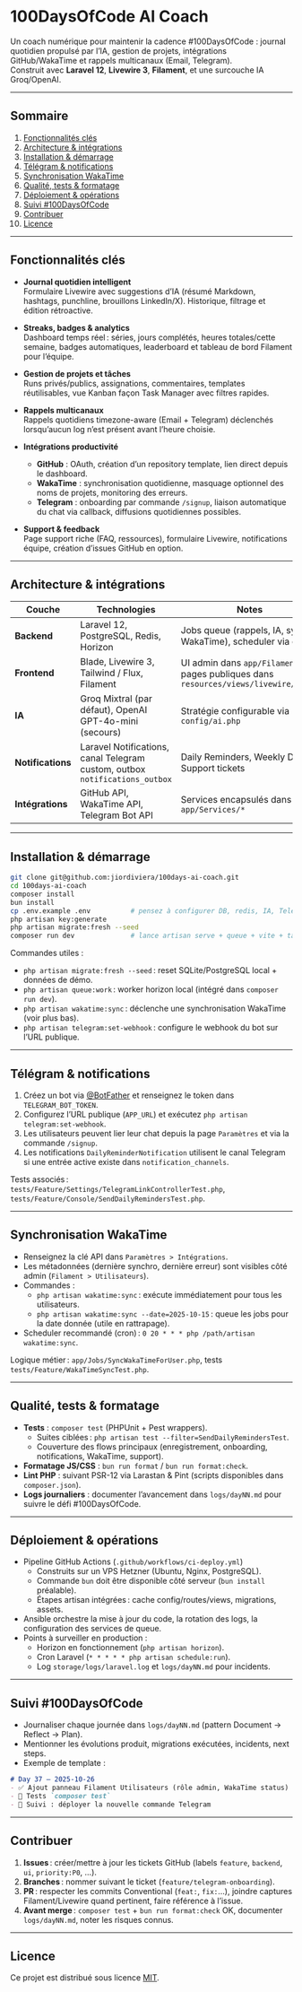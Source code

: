 # 100DaysOfCode AI Coach

Un coach numérique pour maintenir la cadence #100DaysOfCode : journal quotidien propulsé par l’IA, gestion de projets, intégrations GitHub/WakaTime et rappels multicanaux (Email, Telegram).  
Construit avec **Laravel 12**, **Livewire 3**, **Filament**, et une surcouche IA Groq/OpenAI.

---

## Sommaire

1. [Fonctionnalités clés](#fonctionnalités-clés)  
2. [Architecture & intégrations](#architecture--intégrations)  
3. [Installation & démarrage](#installation--démarrage)  
4. [Télégram & notifications](#télégram--notifications)  
5. [Synchronisation WakaTime](#synchronisation-wakatime)  
6. [Qualité, tests & formatage](#qualité-tests--formatage)  
7. [Déploiement & opérations](#déploiement--opérations)  
8. [Suivi #100DaysOfCode](#suivi-100daysofcode)  
9. [Contribuer](#contribuer)  
10. [Licence](#licence)

---

## Fonctionnalités clés

- **Journal quotidien intelligent**  
  Formulaire Livewire avec suggestions d’IA (résumé Markdown, hashtags, punchline, brouillons LinkedIn/X). Historique, filtrage et édition rétroactive.

- **Streaks, badges & analytics**  
  Dashboard temps réel : séries, jours complétés, heures totales/cette semaine, badges automatiques, leaderboard et tableau de bord Filament pour l’équipe.

- **Gestion de projets et tâches**  
  Runs privés/publics, assignations, commentaires, templates réutilisables, vue Kanban façon Task Manager avec filtres rapides.

- **Rappels multicanaux**  
  Rappels quotidiens timezone-aware (Email + Telegram) déclenchés lorsqu’aucun log n’est présent avant l’heure choisie.

- **Intégrations productivité**  
  - **GitHub** : OAuth, création d’un repository template, lien direct depuis le dashboard.  
  - **WakaTime** : synchronisation quotidienne, masquage optionnel des noms de projets, monitoring des erreurs.  
  - **Telegram** : onboarding par commande `/signup`, liaison automatique du chat via callback, diffusions quotidiennes possibles.

- **Support & feedback**  
  Page support riche (FAQ, ressources), formulaire Livewire, notifications équipe, création d’issues GitHub en option.

---

## Architecture & intégrations

| Couche | Technologies | Notes |
| ------ | ------------ | ----- |
| **Backend** | Laravel 12, PostgreSQL, Redis, Horizon | Jobs queue (rappels, IA, sync WakaTime), scheduler via cron |
| **Frontend** | Blade, Livewire 3, Tailwind / Flux, Filament | UI admin dans `app/Filament`, pages publiques dans `resources/views/livewire/page/` |
| **IA** | Groq Mixtral (par défaut), OpenAI GPT-4o-mini (secours) | Stratégie configurable via `config/ai.php` |
| **Notifications** | Laravel Notifications, canal Telegram custom, outbox `notifications_outbox` | Daily Reminders, Weekly Digest, Support tickets |
| **Intégrations** | GitHub API, WakaTime API, Telegram Bot API | Services encapsulés dans `app/Services/*` |

---

## Installation & démarrage

```bash
git clone git@github.com:jiordiviera/100days-ai-coach.git
cd 100days-ai-coach
composer install
bun install
cp .env.example .env          # pensez à configurer DB, redis, IA, Telegram, GitHub…
php artisan key:generate
php artisan migrate:fresh --seed
composer run dev              # lance artisan serve + queue + vite + tail pail
```

Commandes utiles :

- `php artisan migrate:fresh --seed` : reset SQLite/PostgreSQL local + données de démo.  
- `php artisan queue:work` : worker horizon local (intégré dans `composer run dev`).  
- `php artisan wakatime:sync` : déclenche une synchronisation WakaTime (voir plus bas).  
- `php artisan telegram:set-webhook` : configure le webhook du bot sur l’URL publique.

---

## Télégram & notifications

1. Créez un bot via [@BotFather](https://t.me/BotFather) et renseignez le token dans `TELEGRAM_BOT_TOKEN`.  
2. Configurez l’URL publique (`APP_URL`) et exécutez `php artisan telegram:set-webhook`.  
3. Les utilisateurs peuvent lier leur chat depuis la page `Paramètres` et via la commande `/signup`.  
4. Les notifications `DailyReminderNotification` utilisent le canal Telegram si une entrée active existe dans `notification_channels`.

Tests associés :  
`tests/Feature/Settings/TelegramLinkControllerTest.php`, `tests/Feature/Console/SendDailyRemindersTest.php`.

---

## Synchronisation WakaTime

- Renseignez la clé API dans `Paramètres > Intégrations`.  
- Les métadonnées (dernière synchro, dernière erreur) sont visibles côté admin (`Filament > Utilisateurs`).  
- Commandes :
  - `php artisan wakatime:sync` : exécute immédiatement pour tous les utilisateurs.  
  - `php artisan wakatime:sync --date=2025-10-15` : queue les jobs pour la date donnée (utile en rattrapage).
- Scheduler recommandé (cron) : `0 20 * * * php /path/artisan wakatime:sync`.

Logique métier : `app/Jobs/SyncWakaTimeForUser.php`, tests `tests/Feature/WakaTimeSyncTest.php`.

---

## Qualité, tests & formatage

- **Tests** : `composer test` (PHPUnit + Pest wrappers).  
  - Suites ciblées : `php artisan test --filter=SendDailyRemindersTest`.  
  - Couverture des flows principaux (enregistrement, onboarding, notifications, WakaTime, support).
- **Formatage JS/CSS** : `bun run format` / `bun run format:check`.  
- **Lint PHP** : suivant PSR-12 via Larastan & Pint (scripts disponibles dans `composer.json`).  
- **Logs journaliers** : documenter l’avancement dans `logs/dayNN.md` pour suivre le défi #100DaysOfCode.

---

## Déploiement & opérations

- Pipeline GitHub Actions (`.github/workflows/ci-deploy.yml`)  
  - Construits sur un VPS Hetzner (Ubuntu, Nginx, PostgreSQL).  
  - Commande `bun` doit être disponible côté serveur (`bun install` préalable).  
  - Étapes artisan intégrées : cache config/routes/views, migrations, assets.
- Ansible orchestre la mise à jour du code, la rotation des logs, la configuration des services de queue.  
- Points à surveiller en production :
  - Horizon en fonctionnement (`php artisan horizon`).  
  - Cron Laravel (`* * * * * php artisan schedule:run`).  
  - Log `storage/logs/laravel.log` et `logs/dayNN.md` pour incidents.

---

## Suivi #100DaysOfCode

- Journaliser chaque journée dans `logs/dayNN.md` (pattern Document → Reflect → Plan).  
- Mentionner les évolutions produit, migrations exécutées, incidents, next steps.  
- Exemple de template :

```md
# Day 37 – 2025-10-26
- ✅ Ajout panneau Filament Utilisateurs (rôle admin, WakaTime status)
- 🧪 Tests `composer test`
- 📌 Suivi : déployer la nouvelle commande Telegram
```

---

## Contribuer

1. **Issues** : créer/mettre à jour les tickets GitHub (labels `feature`, `backend`, `ui`, `priority:P0`, …).  
2. **Branches** : nommer suivant le ticket (`feature/telegram-onboarding`).  
3. **PR** : respecter les commits Conventional (`feat:`, `fix:`…), joindre captures Filament/Livewire quand pertinent, faire référence à l’issue.  
4. **Avant merge** : `composer test` + `bun run format:check` OK, documenter `logs/dayNN.md`, noter les risques connus.

---

## Licence

Ce projet est distribué sous licence [MIT](LICENSE).

